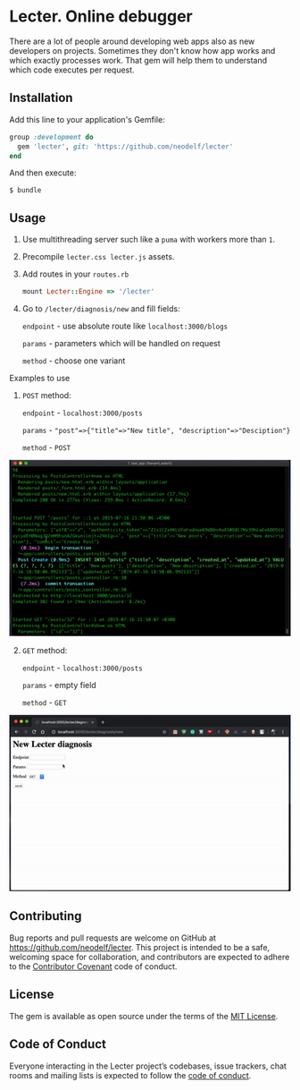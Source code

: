 # Lecter. Online debugger

There are a lot of people around developing web apps also as new developers on projects. Sometimes they don't know how app works and which exactly processes work.
That gem will help them to understand which code executes per request.
 

## Installation

Add this line to your application's Gemfile:

```ruby
group :development do
  gem 'lecter', git: 'https://github.com/neodelf/lecter'
end
```

And then execute:

    $ bundle

## Usage


1. Use multithreading server such like a `puma` with workers more than `1`.
2. Precompile `lecter.css lecter.js` assets.
3. Add routes in your `routes.rb`

    ```ruby
    mount Lecter::Engine => '/lecter'
    ```

4. Go to `/lecter/diagnosis/new` and fill fields:

    `endpoint` - use absolute route like `localhost:3000/blogs`
 
    `params` - parameters which will be handled on request
 
    `method` - choose one variant

Examples to use
 1. `POST` method:
 
    `endpoint` - `localhost:3000/posts`
    
    `params` - `"post"=>{"title"=>"New title", "description"=>"Desciption"}`
    
    `method` - `POST`

 ![alt text](https://raw.githubusercontent.com/neodelf/staff/master/lecter_post_web.gif)

 2. `GET` method:
 
    `endpoint` - `localhost:3000/posts`

    `params` - empty field

    `method` - `GET`

 ![alt text](https://raw.githubusercontent.com/neodelf/staff/master/lecter_get_web.gif)

## Contributing

Bug reports and pull requests are welcome on GitHub at https://github.com/neodelf/lecter. This project is intended to be a safe, welcoming space for collaboration, and contributors are expected to adhere to the [Contributor Covenant](http://contributor-covenant.org) code of conduct.

## License

The gem is available as open source under the terms of the [MIT License](https://opensource.org/licenses/MIT).

## Code of Conduct

Everyone interacting in the Lecter project’s codebases, issue trackers, chat rooms and mailing lists is expected to follow the [code of conduct](https://github.com/[USERNAME]/lecter/blob/master/CODE_OF_CONDUCT.md).
